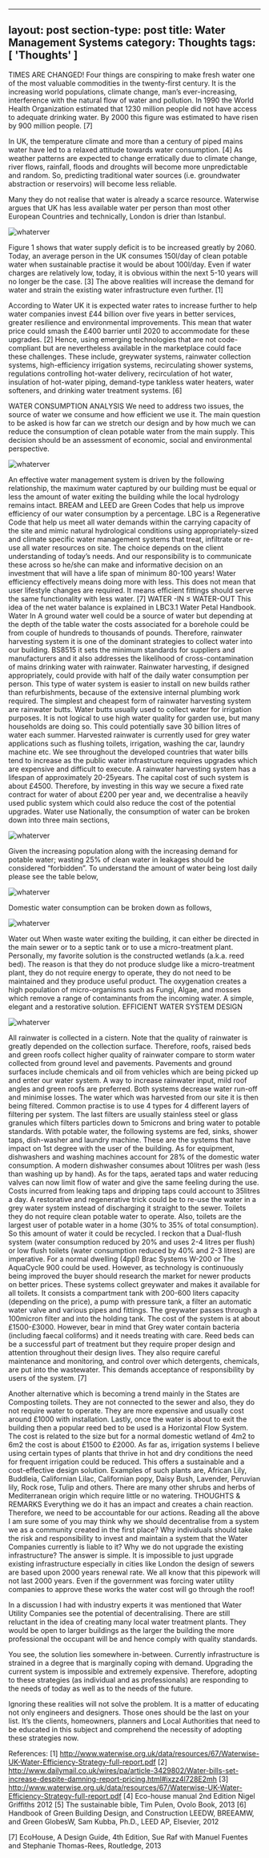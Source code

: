 
---
layout: post
section-type: post
title: Water Management Systems
category: Thoughts
tags: [ 'Thoughts' ]
---
TIMES ARE CHANGED!
Four things are conspiring to make fresh water one of the most valuable commodities
in the twenty-first century. It is the increasing world populations, climate change, man’s ever-increasing, interference with the natural flow of water and pollution. In 1990 the World Health Organization estimated that 1230 million people did not have access to adequate drinking water. By 2000 this figure was estimated to have risen by 900 million people. [7]

In UK, the temperature climate and more than a century of piped mains water have led to a relaxed attitude towards water consumption. [4]
As weather patterns are expected to change erratically due to climate change, river flows, rainfall, floods and droughts will become more unpredictable and random. So, predicting traditional water sources (i.e. groundwater abstraction or reservoirs) will become less reliable. 

Many they do not realise that water is already a scarce resource. Waterwise argues that UK has less available water per person than most other European Countries and technically, London is drier than Istanbul.

![whaterver](https://www.dropbox.com/s/myrya8mzoz1bf7j/waterdeficits.png?dl=0)

Figure 1 shows that water supply deficit is to be increased greatly by 2060.
Today, an average person in the UK consumes 150l/day of clean potable water when sustainable practise it would be about 100l/day. 
Even if water charges are relatively low, today, it is obvious within the next 5-10 years will no longer be the case. [3] The above realities will increase the demand for water and strain the existing water infrastructure even further. [1]

According to Water UK it is expected water rates to increase further to help water companies invest £44 billion over five years in better services, greater resilience and environmental improvements. This mean that water price could smash the £400 barrier until 2020 to accommodate for these upgrades. [2]
Hence, using emerging technologies that are not code-compliant but are nevertheless available in the marketplace could face these challenges. These include, greywater systems, rainwater collection systems, high-efficiency irrigation systems, recirculating shower systems, regulations controlling hot-water delivery, recirculation of hot water, insulation of hot-water piping, demand-type tankless water heaters, water softeners, and drinking water treatment systems. [6]

WATER CONSUMPTION ANALYSIS
We need to address two issues, the source of water we consume and how efficient we use it. The main question to be asked is how far can we stretch our design and by how much we can reduce the consumption of clean potable water from the main supply. This decision should be an assessment of economic, social and environmental perspective.

![whaterver](https://www.dropbox.com/s/t299zilboybcly0/decisionmaking.png?dl=0)

An effective water management system is driven by the following relationship, the maximum water captured by our building must be equal or less the amount of water exiting the building while the local hydrology remains intact.
BREAM and LEED are Green Codes that help us improve efficiency of our water consumption by a percentage. LBC is a Regenerative Code that help us meet all water demands within the carrying capacity of the site and mimic natural hydrological conditions using appropriately-sized and climate specific water management systems that treat, infiltrate or re-use all water resources on site.
The choice depends on the client understanding of today’s needs. And our responsibility is to communicate these across so he/she can make and informative decision on an investment that will have a life span of minimum 80-100 years!
Water efficiency effectively means doing more with less. This does not mean that user lifestyle changes are required. It means efficient fittings should serve the same functionality with less water. [7]
WATER -IN ≤ WATER-OUT
This idea of the net water balance is explained in LBC3.1 Water Petal Handbook.
Water In
A ground water well could be a source of water but depending at the depth of the table water the costs associated for a borehole could be from couple of hundreds to thousands of pounds.
Therefore, rainwater harvesting system it is one of the dominant strategies to collect water into our building. BS8515 it sets the minimum standards for suppliers and manufacturers and it also addresses the likelihood of cross-contamination of mains drinking water with rainwater.
Rainwater harvesting, if designed appropriately, could provide with half of the daily water consumption per person. This type of water system is easier to install on new builds rather than refurbishments, because of the extensive internal plumbing work required.
The simplest and cheapest form of rainwater harvesting system are rainwater butts. Water butts usually used to collect water for irrigation purposes. It is not logical to use high water quality for garden use, but many households are doing so. This could potentially save 30 billion litres of water each summer.
Harvested rainwater is currently used for grey water applications such as flushing toilets, irrigation, washing the car, laundry machine etc. 
We see throughout the developed countries that water bills tend to increase as the public water infrastructure requires upgrades which are expensive and difficult to execute. A rainwater harvesting system has a lifespan of approximately 20-25years. The capital cost of such system is about £4500. Therefore, by investing in this way we secure a fixed rate contract for water of about £200 per year and, we decentralise a heavily used public system which could also reduce the cost of the potential upgrades.
Water use
Nationally, the consumption of water can be broken down into three main sections,

![whaterver](https://www.dropbox.com/s/g51n4kjha561duo/waterconsumption1.png?dl=0)

Given the increasing population along with the increasing demand for potable water; wasting 25% of clean water in leakages should be considered “forbidden”. To understand the amount of water being lost daily please see the table below,

![whaterver](https://www.dropbox.com/s/m6c4q51lc69hht9/leaks.png?dl=0)

Domestic water consumption can be broken down as follows,

![whaterver](https://www.dropbox.com/s/eklmyakscbjrqco/waterconsumption.png?dl=0)

Water out
When waste water exiting the building, it can either be directed in the main sewer or to a septic tank or to use a micro-treatment plant. Personally, my favorite solution is the constructed wetlands (a.k.a. reed bed). The reason is that they do not produce sludge like a micro-treatment plant, they do not require energy to operate, they do not need to be maintained and they produce useful product. The oxygenation creates a high population of micro-organisms such as Fungi, Algae, and mosses which remove a range of contaminants from the incoming water. A simple, elegant and a restorative solution.
EFFICIENT WATER SYSTEM DESIGN

![whaterver](https://www.dropbox.com/s/sszmf9zds45gpff/lbcwater.png?dl=0)

All rainwater is collected in a cistern. Note that the quality of rainwater is greatly depended on the collection surface. Therefore, roofs, raised beds and green roofs collect higher quality of rainwater compare to storm water collected from ground level and pavements. Pavements and ground surfaces include chemicals and oil from vehicles which are being picked up and enter our water system. A way to increase rainwater input, mild roof angles and green roofs are preferred. Both systems decrease water run-off and minimise losses.
The water which was harvested from our site it is then being filtered. Common practise is to use 4 types for 4 different layers of filtering per system. The last filters are usually stainless steel or glass granules which filters particles down to 5microns and bring water to potable standards.
With potable water, the following systems are fed, sinks, shower taps, dish-washer and laundry machine. These are the systems that have impact on 1st degree with the user of the building.
As for equipment, dishwashers and washing machines account for 28% of the domestic water consumption. A modern dishwasher consumes about 10litres per wash (less than washing up by hand). As for the taps, aerated taps and water reducing valves can now limit flow of water and give the same feeling during the use. Costs incurred from leaking taps and dripping taps could account to 35litres a day. 
A restorative and regenerative trick could be to re-use the water in a grey water system instead of discharging it straight to the sewer. Toilets they do not require clean potable water to operate. 
Also, toilets are the largest user of potable water in a home (30% to 35% of total consumption). So this amount of water it could be recycled. I reckon that a Dual-flush system (water consumption reduced by 20% and uses 2-4 litres per flush) or low flush toilets (water consumption reduced by 40% and 2-3 litres) are imperative. 
For a normal dwelling (4ppl) Brac Systems W-200 or The AquaCycle 900 could be used. However, as technology is continuously being improved the buyer should research the market for newer products on better prices. These systems collect greywater and makes it available for all toilets. It consists a compartment tank with 200-600 liters capacity (depending on the price), a pump with pressure tank, a filter an automatic water valve and various pipes and fittings. The greywater passes through a 100micron filter and into the holding tank. The cost of the system is at about £1500-£3000.
However, bear in mind that Grey water contain bacteria (including faecal coliforms) and it needs treating with care. Reed beds can be a successful part of treatment but they require proper design and attention throughout their design lives. They also require careful maintenance and monitoring, and control over which detergents, chemicals, are put into the wastewater. This demands acceptance of responsibility by users of the system. [7]

Another alternative which is becoming a trend mainly in the States are Composting toilets. They are not connected to the sewer and also, they do not require water to operate. They are more expensive and usually cost around £1000 with installation.
Lastly, once the water is about to exit the building then a popular reed bed to be used is a Horizontal Flow System. The cost is related to the size but for a normal domestic wetland of 4m2 to 6m2 the cost is about £1500 to £2000.
As far as, irrigation systems I believe using certain types of plants that thrive in hot and dry conditions the need for frequent irrigation could be reduced. This offers a sustainable and a cost-effective design solution. Examples of such plants are, African Lily, Buddleia, Californian Lilac, Californian popy, Daisy Bush, Lavender, Peruvian lily, Rock rose, Tulip and others. There are many other shrubs and herbs of Mediterranean origin which require little or no watering.
THOUGHTS & REMARKS
Everything we do it has an impact and creates a chain reaction. Therefore, we need to be accountable for our actions.
Reading all the above I am sure some of you may think why we should decentralise from a system we as a community created in the first place? Why individuals should take the risk and responsibility to invest and maintain a system that the Water Companies currently is liable to it? Why we do not upgrade the existing infrastructure?
The answer is simple. It is impossible to just upgrade existing infrastructure especially in cities like London the design of sewers are based upon 2000 years renewal rate. We all know that this pipework will not last 2000 years. Even if the government was forcing water utility companies to approve these works the water cost will go through the roof!

In a discussion I had with industry experts it was mentioned that Water Utility Companies see the potential of decentralising. There are still reluctant in the idea of creating many local water treatment plants. They would be open to larger buildings as the larger the building the more professional the occupant will be and hence comply with quality standards. 

You see, the solution lies somewhere in-between. Currently infrastructure is strained in a degree that is marginally coping with demand. Upgrading the current system is impossible and extremely expensive. Therefore, adopting to these strategies (as individual and as professionals) are responding to the needs of today as well as to the needs of the future.

Ignoring these realities will not solve the problem. It is a matter of educating not only engineers and designers. Those ones should be the last on your list. It’s the clients, homeowners, planners and Local Authorities that need to be educated in this subject and comprehend the necessity of adopting these strategies now.

References:
[1] http://www.waterwise.org.uk/data/resources/67/Waterwise-UK-Water-Efficiency-Strategy-full-report.pdf
[2] http://www.dailymail.co.uk/wires/pa/article-3429802/Water-bills-set-increase-despite-damning-report-pricing.html#ixzz4l728E2mh
[3] http://www.waterwise.org.uk/data/resources/67/Waterwise-UK-Water-Efficiency-Strategy-full-report.pdf
[4] Eco-house manual 2nd Edition Nigel Griffiths 2012
[5] The sustainable bible, Tim Pulen, Ovolo Book, 2013
[6] Handbook of Green Building Design, and Construction LEEDW, BREEAMW, and Green GlobesW, Sam Kubba, Ph.D., LEED AP, Elsevier, 2012

[7] EcoHouse, A Design Guide, 4th Edition, Sue Raf with Manuel Fuentes and Stephanie Thomas-Rees, Routledge, 2013

